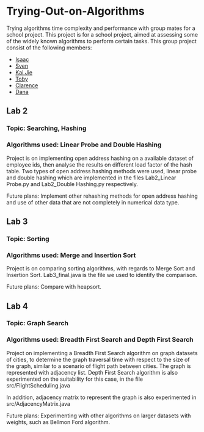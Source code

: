 # Trying-Out-on-Algorithms
Trying algorithms time complexity and performance with group mates for a school project. This project is for a school project, aimed at assessing some of the widely known algorithms to perform certain tasks. This group project consist of the following members:
* [Isaac](https://github.com/istudyaac)
* [Sven](https://github.com/imistyfied)
* [Kai Jie](https://github.com/Teo-KJ)
* [Toby](https://github.com/heyitztoby)
* [Clarence](https://github.com/clarenceckw)
* [Dana](https://github.com/ajivila)

## Lab 2
### Topic: Searching, Hashing
### Algorithms used: Linear Probe and Double Hashing
Project is on implementing open address hashing on a available dataset of employee ids, then analyse the results on different load factor of the hash table. Two types of open address hashing methods were used, linear probe and double hashing which are implemented in the files Lab2_Linear Probe.py and Lab2_Double Hashing.py respectively.

Future plans:
Implement other rehashing methods for open address hashing and use of other data that are not completely in numerical data type.

## Lab 3
### Topic: Sorting
### Algorithms used: Merge and Insertion Sort
Project is on comparing sorting algorithms, with regards to Merge Sort and Insertion Sort. Lab3_final.java is the file we used to identify the comparison.

Future plans:
Compare with heapsort.

## Lab 4
### Topic: Graph Search
### Algorithms used: Breadth First Search and Depth First Search
Project on implementing a Breadth First Search algorithm on graph datasets of cities, to determine the graph traversal time with respect to the size of the graph, similar to a scenario of flight path between cities. The graph is represented with adjacency list. Depth First Search algorithm is also experimented on the suitability for this case, in the file src/FlightScheduling.java

In addition, adjacency matrix to represent the graph is also experimented in src/AdjacencyMatrix.java

Future plans:
Experimenting with other algorithms on larger datasets with weights, such as Bellmon Ford algorithm.
